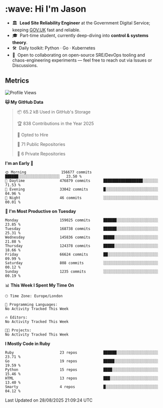 <h1 align="left" id="jason-title">:wave: Hi I'm Jason</h1>

- 🏛️ &nbsp;**Lead Site Reliability Engineer** at the Government Digital Service; keeping [GOV.UK](https://www.gov.uk/) fast and reliable.
- 🎓 &nbsp;Part-time student, currently deep-diving into **control & systems theory**.  
- 🛠️ &nbsp;Daily toolkit: Python · Go · Kubernetes  
- 🤝 &nbsp;Open to collaborating on open-source SRE/DevOps tooling and chaos-engineering experiments — feel free to reach out via Issues or Discussions.


<h2>Metrics</h2>

<!--START_SECTION:waka-->
![Profile Views](http://img.shields.io/badge/Profile%20Views-0-blue)

**🐱 My GitHub Data** 

> 📦 65.2 kB Used in GitHub's Storage 
 > 
> 🏆 838 Contributions in the Year 2025
 > 
> 💼 Opted to Hire
 > 
> 📜 71 Public Repositories 
 > 
> 🔑 6 Private Repositories 
 > 
**I'm an Early 🐤** 

```text
🌞 Morning                156677 commits      ██████░░░░░░░░░░░░░░░░░░░   23.50 % 
🌆 Daytime                476879 commits      ██████████████████░░░░░░░   71.53 % 
🌃 Evening                33042 commits       █░░░░░░░░░░░░░░░░░░░░░░░░   04.96 % 
🌙 Night                  46 commits          ░░░░░░░░░░░░░░░░░░░░░░░░░   00.01 % 
```
📅 **I'm Most Productive on Tuesday** 

```text
Monday                   159025 commits      ██████░░░░░░░░░░░░░░░░░░░   23.85 % 
Tuesday                  168738 commits      ██████░░░░░░░░░░░░░░░░░░░   25.31 % 
Wednesday                145836 commits      █████░░░░░░░░░░░░░░░░░░░░   21.88 % 
Thursday                 124378 commits      █████░░░░░░░░░░░░░░░░░░░░   18.66 % 
Friday                   66624 commits       ██░░░░░░░░░░░░░░░░░░░░░░░   09.99 % 
Saturday                 808 commits         ░░░░░░░░░░░░░░░░░░░░░░░░░   00.12 % 
Sunday                   1235 commits        ░░░░░░░░░░░░░░░░░░░░░░░░░   00.19 % 
```


📊 **This Week I Spent My Time On** 

```text
🕑︎ Time Zone: Europe/London

💬 Programming Languages: 
No Activity Tracked This Week

🔥 Editors: 
No Activity Tracked This Week

🐱‍💻 Projects: 
No Activity Tracked This Week
```

**I Mostly Code in Ruby** 

```text
Ruby                     23 repos            ██████░░░░░░░░░░░░░░░░░░░   23.71 % 
Go                       19 repos            █████░░░░░░░░░░░░░░░░░░░░   19.59 % 
Python                   15 repos            ████░░░░░░░░░░░░░░░░░░░░░   15.46 % 
HTML                     13 repos            ███░░░░░░░░░░░░░░░░░░░░░░   13.40 % 
Smarty                   4 repos             █░░░░░░░░░░░░░░░░░░░░░░░░   04.12 % 
```




 Last Updated on 28/08/2025 21:09:24 UTC
<!--END_SECTION:waka-->

<!-- links -->

[issues page]: https://github.com/jasonBirchall/jasonBirchall/issues "jasonBirchall/issues"
